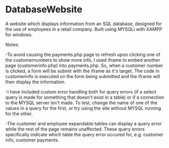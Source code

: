 # DatabaseWebsite
A website which displays information from an SQL database, designed for the use of employees in a retail company. Built using MYSQLi with XAMPP for windows.

Notes:

-To avoid causing the payments.php page to refresh upon clicking one of the customernumbers to show
more info, I used iframe to embed another page (customerinfo.php) into payments.php. So, when a customer number is clicked, a form will be submit with the iframe as it's target. The code in customerinfo is executed on the form being submitted and the iframe will then display the information.

-I have included custom error handling both for query errors (if a select query is made for something that doesn't exist in a table) or if a connection to the MYSQL server isn't made. To test, change the name of one of the values in a query for the first, or try using the site without MYSQL running for the other.

-The customer and employee expandable tables can display a query error while the rest of the page remains unaffected. These query errors specifically indicate which table the query error occured for, e.g. customer info, customer payments.
